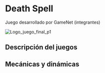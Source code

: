 # Death Spell
Juego desarrollado por GameNet (integrantes)

![Logo_juego_final_p1](https://github.com/Lsui14/jer-Grupo7/assets/146940302/f613dd1b-6564-4be1-a8bd-b8244a4f68cd)

## Descripción del juegos 

## Mecánicas y dinámicas
